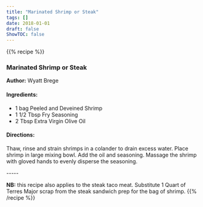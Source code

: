 ```yaml
---
title: "Marinated Shrimp or Steak"
tags: []
date: 2018-01-01
draft: false
ShowTOC: false
---
```


{{% recipe %}}

### Marinated Shrimp or Steak

**Author:** Wyatt Brege



#### Ingredients:

-   1 bag Peeled and Deveined Shrimp
-   1 1/2 Tbsp Fry Seasoning
-   2 Tbsp Extra Virgin Olive Oil

#### Directions: 

Thaw, rinse and strain shrimps in a colander to drain excess water.
Place shrimp in large mixing bowl.
Add the oil and seasoning.
Massage the shrimp with gloved hands to evenly disperse the seasoning.

\-\-\-\--

**NB:** this recipe also applies to the steak taco meat. Substitute 1
Quart of Terres Major scrap from the steak sandwich prep for the bag of
shrimp.
{{% /recipe %}}
